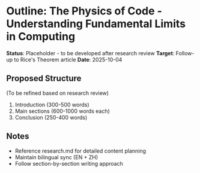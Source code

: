 # Outline: The Physics of Code - Understanding Fundamental Limits in Computing

**Status**: Placeholder - to be developed after research review
**Target**: Follow-up to Rice's Theorem article
**Date**: 2025-10-04

## Proposed Structure
(To be refined based on research review)

1. Introduction (300-500 words)
2. Main sections (600-1000 words each)
3. Conclusion (250-400 words)

## Notes
- Reference research.md for detailed content planning
- Maintain bilingual sync (EN + ZH)
- Follow section-by-section writing approach
